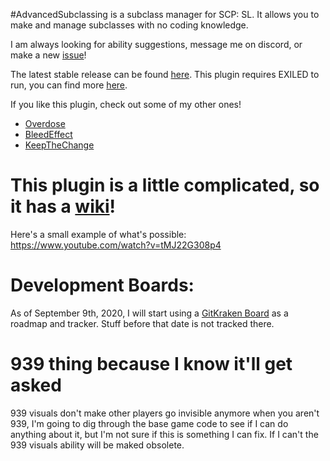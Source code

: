 #AdvancedSubclassing is a subclass manager for SCP: SL. It allows you to make and manage subclasses with no coding knowledge.

I am always looking for ability suggestions, message me on discord, or make a new [issue](https://github.com/steven4547466/AdvancedSubclassing/issues/new)!

The latest stable release can be found [here](https://github.com/steven4547466/AdvancedSubclassing/releases/latest). This plugin requires EXILED to run, you can find more [here](https://github.com/galaxy119/EXILED).

If you like this plugin, check out some of my other ones!
- [Overdose](https://github.com/steven4547466/Overdose)
- [BleedEffect](https://github.com/steven4547466/BleedEffect)
- [KeepTheChange](https://github.com/steven4547466/KeepTheChange)

# This plugin is a little complicated, so it has a [wiki](https://github.com/steven4547466/AdvancedSubclassing/wiki)!

Here's a small example of what's possible: https://www.youtube.com/watch?v=tMJ22G308p4

# Development Boards:
As of September 9th, 2020, I will start using a [GitKraken Board](https://app.gitkraken.com/glo/board/X2TFPCQxbQAR8KyS) as a roadmap and tracker. Stuff before that date is not tracked there.

# 939 thing because I know it'll get asked
939 visuals don't make other players go invisible anymore when you aren't 939, I'm going to dig through the base game code to see if I can do anything about it, but I'm not sure if this is something I can fix. If I can't the 939 visuals ability will be maked obsolete.
